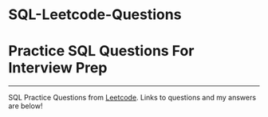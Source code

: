 # SQL-Leetcode-Questions

# Practice SQL Questions For Interview Prep 
------------

SQL Practice Questions from <a href="https://leetcode.com/">Leetcode</a>. Links to questions and my answers are below!

